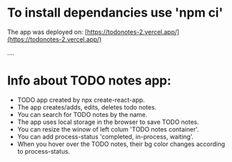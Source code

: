 # To install dependancies use 'npm ci'

The app was deployed on:
[https://todonotes-2.vercel.app/](https://todonotes-2.vercel.app/)



.... 
# Info about TODO notes app:
- TODO app created by npx create-react-app.
- The app creates/adds, edits, deletes todo notes. 
- You can search for TODO notes by the name.
- The app uses local storage in the browser to save TODO notes.
- You can resize the winow of left colum 'TODO notes container'.
- You can add process-status 'completed, in-process, waiting'.
- When you hover over the TODO notes, their bg color changes according to process-status. 
